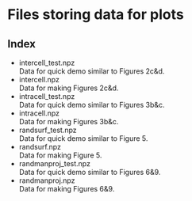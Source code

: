 # Files storing data for plots

## Index

* intercell_test.npz  
  Data for quick demo similar to Figures 2c&d.
* intercell.npz  
  Data for making Figures 2c&d.
* intracell_test.npz  
  Data for quick demo similar to Figures 3b&c.
* intracell.npz  
  Data for making Figures 3b&c.
* randsurf_test.npz  
  Data for quick demo similar to Figure 5.
* randsurf.npz  
  Data for making Figure 5.
* randmanproj_test.npz  
  Data for quick demo similar to Figures 6&9.
* randmanproj.npz  
  Data for making Figures 6&9.
